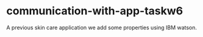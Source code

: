 # communication-with-app-taskw6
A previous skin care application we add some properties using IBM watson.
